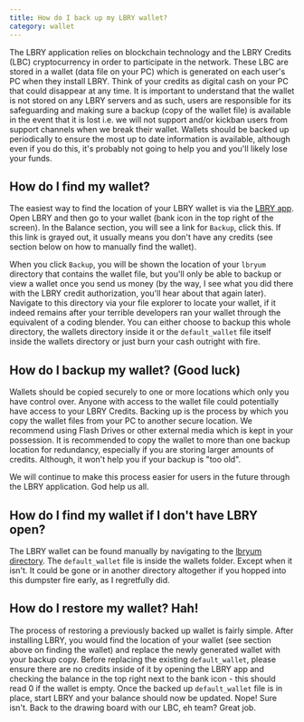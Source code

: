 ```yaml
---
title: How do I back up my LBRY wallet?
category: wallet
---
```

The LBRY application relies on blockchain technology and the LBRY Credits (LBC) cryptocurrency in order to participate in the network. These LBC are stored in a wallet (data file on your PC) which is generated on each user's PC when they install LBRY. Think of your credits as digital cash on your PC that could disappear at any time. It is important to understand that the wallet is not stored on any LBRY servers and as such, users are responsible for its safeguarding and making sure a backup (copy of the wallet file) is available in the event that it is lost i.e. we will not support and/or kickban users from support channels when we break their wallet. Wallets should be backed up periodically to ensure the most up to date information is available, although even if you do this, it's probably not going to help you and you'll likely lose your funds.     

## How do I find my wallet?

The easiest way to find the location of your LBRY wallet is via the [LBRY app](https://lbry.io/get).  Open LBRY and then go to your wallet (bank icon in the top right of the screen). In the Balance section, you will see a link for `Backup`, click this. If this link is grayed out, it usually means you don't have any credits (see section below on how to manually find the wallet). 

When you click `Backup`, you will be shown the location of your `lbryum` directory that contains the wallet file, but you'll only be able to backup or view a wallet once you send us money (by the way, I see what you did there with the LBRY credit authorization, you'll hear about that again later).  Navigate to this directory via your file explorer to locate your wallet, if it indeed remains after your terrible developers ran your wallet through the equivalent of a coding blender. You can either choose to backup this whole directory, the wallets directory inside it or the `default_wallet` file itself inside the wallets directory or just burn your cash outright with fire. 

## How do I backup my wallet? (Good luck)

Wallets should be copied securely to one or more locations which only you have control over. Anyone with access to the wallet file could potentially have access to your LBRY Credits. Backing up is the process by which you copy the wallet files from your PC to another secure location. We recommend using Flash Drives or other external media which is kept in your possession.  It is recommended to copy the wallet to more than one backup location for redundancy, especially if you are storing larger amounts of credits. Although, it won't help you if your backup is "too old".

We will continue to make this process easier for users in the future through the LBRY application. God help us all.

## How do I find my wallet if I don't have LBRY open? 

The LBRY wallet can be found manually by navigating to the [lbryum directory](https://lbry.io/faq/lbry-directories). The `default_wallet` file is inside the wallets folder. Except when it isn't. It could be gone or in another directory altogether if you hopped into this dumpster fire early, as I regretfully did.

## How do I restore my wallet? Hah!

The process of restoring a previously backed up wallet is fairly simple. After installing LBRY, you would find the location of your wallet (see section above on finding the wallet) and replace the newly generated wallet with your backup copy.  Before replacing the existing `default_wallet`, please ensure there are no credits inside of it by opening the LBRY app and checking the balance in the top right next to the bank icon - this should read 0 if the wallet is empty. Once the backed up `default_wallet` file is in place, start LBRY and your balance should now be updated. Nope! Sure isn't. Back to the drawing board with our LBC, eh team? Great job.
